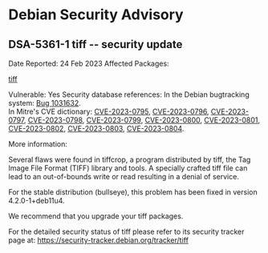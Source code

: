
Debian Security Advisory
========================


DSA-5361-1 tiff -- security update
----------------------------------



Date Reported:
24 Feb 2023
Affected Packages:

[tiff](https://packages.debian.org/src:tiff)

Vulnerable:
Yes
Security database references:
In the Debian bugtracking system: [Bug 1031632](https://bugs.debian.org/cgi-bin/bugreport.cgi?bug=1031632).  
In Mitre's CVE dictionary: [CVE-2023-0795](https://security-tracker.debian.org/tracker/CVE-2023-0795), [CVE-2023-0796](https://security-tracker.debian.org/tracker/CVE-2023-0796), [CVE-2023-0797](https://security-tracker.debian.org/tracker/CVE-2023-0797), [CVE-2023-0798](https://security-tracker.debian.org/tracker/CVE-2023-0798), [CVE-2023-0799](https://security-tracker.debian.org/tracker/CVE-2023-0799), [CVE-2023-0800](https://security-tracker.debian.org/tracker/CVE-2023-0800), [CVE-2023-0801](https://security-tracker.debian.org/tracker/CVE-2023-0801), [CVE-2023-0802](https://security-tracker.debian.org/tracker/CVE-2023-0802), [CVE-2023-0803](https://security-tracker.debian.org/tracker/CVE-2023-0803), [CVE-2023-0804](https://security-tracker.debian.org/tracker/CVE-2023-0804).  

More information:

Several flaws were found in tiffcrop, a program distributed by tiff, the Tag
Image File Format (TIFF) library and tools. A specially crafted tiff file
can lead to an out-of-bounds write or read resulting in a denial of service.


For the stable distribution (bullseye), this problem has been fixed in
version 4.2.0-1+deb11u4.


We recommend that you upgrade your tiff packages.


For the detailed security status of tiff please refer to
its security tracker page at:
<https://security-tracker.debian.org/tracker/tiff>





